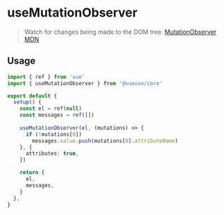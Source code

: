 # useMutationObserver

> Watch for changes being made to the DOM tree. [MutationObserver MDN](https://developer.mozilla.org/en-US/docs/Web/API/MutationObserver)

## Usage

```ts
import { ref } from 'vue'
import { useMutationObserver } from '@vueuse/core'

export default {
  setup() {
    const el = ref(null)
    const messages = ref([])
  
    useMutationObserver(el, (mutations) => {
      if (!mutations[0])
        messages.value.push(mutations[0].attributeName)
    }, {
      attributes: true,
    })

    return {
      el,
      messages,
    }
  },
}
```


